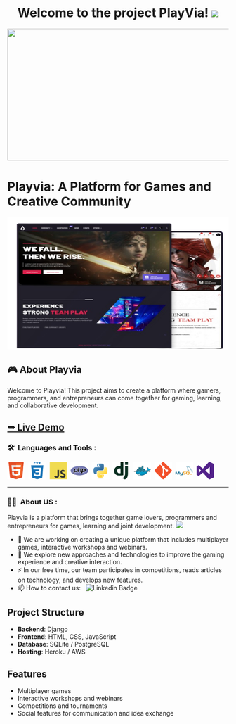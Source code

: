 <h1 align="center">Welcome to the project PlayVia! <img src="https://media.giphy.com/media/hvRJCLFzcasrR4ia7z/giphy.gif" width="40"></h1>

<p align="center"><img src="https://www.gifcen.com/wp-content/uploads/2022/01/hacker-gif-5.gif" width="600" height="300"  /></p>

# Playvia: A Platform for Games and Creative Community

<p align="center"><img src="Photo of the project (2).png" width="600" height="300"  /></p>

## :video_game: About Playvia

Welcome to Playvia! This project aims to create a platform where gamers, programmers, and entrepreneurs can come together for gaming, learning, and collaborative development.

   <a href="https://classic.armadon-theme.com/"><strong>➥ Live Demo</strong></a>
---

### 🛠 &nbsp;Languages and Tools :

<p>
<img src="https://github.com/devicons/devicon/blob/master/icons/html5/html5-original.svg" title="HTML5" alt="HTML" width="40" height="40"/>&nbsp;
<img src="https://github.com/devicons/devicon/blob/master/icons/css3/css3-plain-wordmark.svg"  title="CSS3" alt="CSS" width="40" height="40"/>&nbsp;
<img src="https://github.com/devicons/devicon/blob/master/icons/javascript/javascript-original.svg" title="JavaScript" alt="JavaScript" width="40" height="40"/>&nbsp;
<img src="https://raw.githubusercontent.com/devicons/devicon/6910f0503efdd315c8f9b858234310c06e04d9c0/icons/php/php-original.svg" title="php" alt="php" width="40" height="40"/>&nbsp;
<img src="https://raw.githubusercontent.com/devicons/devicon/6910f0503efdd315c8f9b858234310c06e04d9c0/icons/python/python-original.svg" title="Python"  alt="Python" width="40" height="40"/>&nbsp;
<img src="https://raw.githubusercontent.com/devicons/devicon/6910f0503efdd315c8f9b858234310c06e04d9c0/icons/django/django-plain.svg" title="Django"  alt="Django" width="40" height="40"/>&nbsp;
<img src="https://raw.githubusercontent.com/devicons/devicon/6910f0503efdd315c8f9b858234310c06e04d9c0/icons/docker/docker-original.svg" title="Docker"  alt="Docker" width="40" height="40"/>&nbsp;
<img src="https://raw.githubusercontent.com/devicons/devicon/6910f0503efdd315c8f9b858234310c06e04d9c0/icons/git/git-original.svg" title="Git"  alt="Git" width="40" height="40"/>&nbsp;
<img src="https://github.com/devicons/devicon/blob/master/icons/mysql/mysql-original-wordmark.svg" title="MySQL"  alt="MySQL" width="40" height="40"/>&nbsp;
<img src="https://raw.githubusercontent.com/devicons/devicon/6910f0503efdd315c8f9b858234310c06e04d9c0/icons/visualstudio/visualstudio-plain.svg" title="visualstudio"  alt="visualstudio" width="40" height="40"/>&nbsp;
</p>

---

### :woman_technologist: &nbsp;About US :

Playvia is a platform that brings together game lovers, programmers and entrepreneurs for games, learning and joint development. <img src="https://media.giphy.com/media/WUlplcMpOCEmTGBtBW/giphy.gif" width="30"> 

- 🔭 We are working on creating a unique platform that includes multiplayer games, interactive workshops and webinars.
- 🌱 We explore new approaches and technologies to improve the gaming experience and creative interaction.
- ⚡ In our free time, our team participates in competitions, reads articles on technology, and develops new features.
- 📫 How to contact us: &nbsp; ![Linkedin Badge](https://img.shields.io/badge/-PlayVia-blue?style=flat&)



## Project Structure
- **Backend**: Django
- **Frontend**: HTML, CSS, JavaScript
- **Database**: SQLite / PostgreSQL
- **Hosting**: Heroku / AWS

## Features
- Multiplayer games
- Interactive workshops and webinars
- Competitions and tournaments
- Social features for communication and idea exchange
